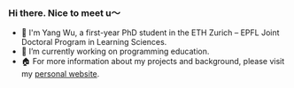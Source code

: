 ### Hi there.  Nice to meet u～

<!--
**Yang-Emily/Yang-Emily** is a  _special_  repository because its `README.md` (this file) appears on your GitHub profile.

Here are some ideas to get you started:

-  🔭I’m currently working on ...
-  🌱I’m currently learning ...
-  I’m looking to collaborate on ...
-  I’m looking for help with ...
-  Ask me about ...
-  How to reach me: ...
-  Pronouns: ...
-  Fun fact: ...
-  🌱 I'm Yang Wu, a first-year PhD student in the ETH Zurich – EPFL Joint Doctoral Program in Learning Sciences.  🙂
-  🔭I’m currently working on code intelligence. Specially, I focus on the NL2Vis task, which involves generating visualizations through natural language basis on tabular data. In the future, I plan to explore the ai in the field of tabular data and vis language.
-  📇 You’re welcome to download my CV [here](https://yang-emily.github.io/assets/YangWu_CV.pdf).
-->

-  🌱 I'm Yang Wu, a first-year PhD student in the ETH Zurich – EPFL Joint Doctoral Program in Learning Sciences. 
-  🔭 I’m currently working on programming education.
-  🏠 For more information about my projects and background, please visit my [personal website](https://yang-emily.github.io/).
